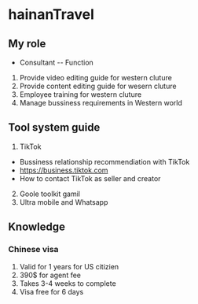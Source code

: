 # hainanTravel
## My role
* Consultant -- Function
1. Provide video editing guide for western cluture
2. Provide content editing guide for wesern cluture
3. Employee training for western cluture
4. Manage bussiness requirements in Western world
## Tool system guide
1. TikTok
* Bussiness relationship recommendiation with TikTok
* https://business.tiktok.com
* How to contact TikTok as seller and creator
2. Goole toolkit gamil
3. Ultra mobile and Whatsapp

## Knowledge
### Chinese visa
1. Valid for 1 years for US citizien
2. 390$ for agent fee
3. Takes 3-4 weeks to complete
4. Visa free for 6 days 

